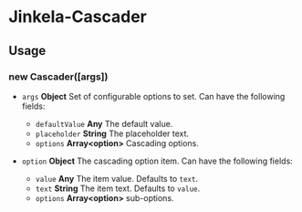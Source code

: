 # Jinkela-Cascader

## Usage

### new Cascader([args])

* `args` **Object** Set of configurable options to set. Can have the following fields:
  * `defaultValue` **Any** The default value.
  * `placeholder` **String** The placeholder text.
  * `options` **Array&lt;option&gt;** Cascading options.

* `option` **Object** The cascading option item. Can have the following fields:
  * `value` **Any** The item value. Defaults to `text`. 
  * `text` **String** The item text. Defaults to `value`. 
  * `options` **Array&lt;option&gt;** sub-options.
  
